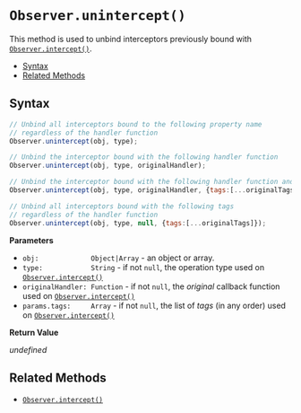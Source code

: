 # `Observer.unintercept()`

This method is used to unbind interceptors previously bound with [`Observer.intercept()`](/interceptor/api/intercept).

+ [Syntax](#syntax)
+ [Related Methods](#related-methods)

## Syntax

```js
// Unbind all interceptors bound to the following property name
// regardless of the handler function
Observer.unintercept(obj, type);

// Unbind the interceptor bound with the following handler function
Observer.unintercept(obj, type, originalHandler);

// Unbind the interceptor bound with the following handler function and tags
Observer.unintercept(obj, type, originalHandler, {tags:[...originalTags]});

// Unbind all interceptors bound with the following tags
// regardless of the handler function
Observer.unintercept(obj, type, null, {tags:[...originalTags]});
```

**Parameters**

+ `obj:             Object|Array` - an object or array.
+ `type:            String` - if not `null`, the operation type used on [`Observer.intercept()`](/interceptor/api/intercept)
+ `originalHandler: Function` - if not `null`, the *original* callback function used on [`Observer.intercept()`](/interceptor/api/intercept)
+ `params.tags:     Array` - if not `null`, the list of *tags* (in any order) used on [`Observer.intercept()`](/interceptor/api/intercept)


**Return Value**

*undefined*

## Related Methods

+ [`Observer.intercept()`](/interceptor/api/intercept)
